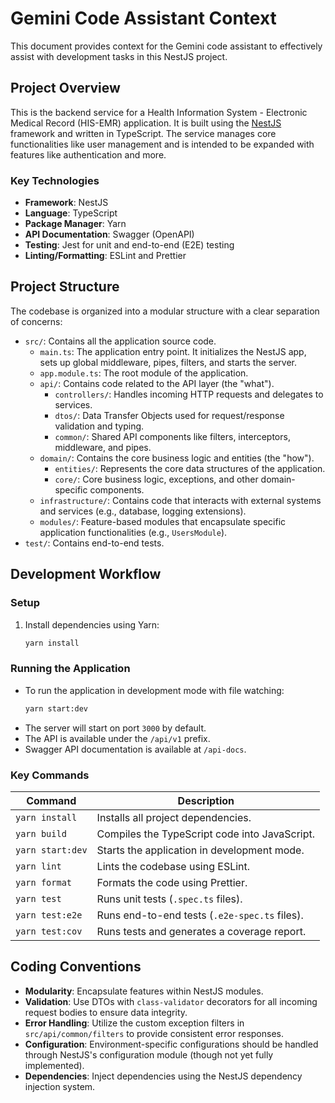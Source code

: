 # Gemini Code Assistant Context

This document provides context for the Gemini code assistant to effectively assist with development tasks in this NestJS project.

## Project Overview

This is the backend service for a Health Information System - Electronic Medical Record (HIS-EMR) application. It is built using the [NestJS](https://nestjs.com/) framework and written in TypeScript. The service manages core functionalities like user management and is intended to be expanded with features like authentication and more.

### Key Technologies

- **Framework**: NestJS
- **Language**: TypeScript
- **Package Manager**: Yarn
- **API Documentation**: Swagger (OpenAPI)
- **Testing**: Jest for unit and end-to-end (E2E) testing
- **Linting/Formatting**: ESLint and Prettier

## Project Structure

The codebase is organized into a modular structure with a clear separation of concerns:

-   `src/`: Contains all the application source code.
    -   `main.ts`: The application entry point. It initializes the NestJS app, sets up global middleware, pipes, filters, and starts the server.
    -   `app.module.ts`: The root module of the application.
    -   `api/`: Contains code related to the API layer (the "what").
        -   `controllers/`: Handles incoming HTTP requests and delegates to services.
        -   `dtos/`: Data Transfer Objects used for request/response validation and typing.
        -   `common/`: Shared API components like filters, interceptors, middleware, and pipes.
    -   `domain/`: Contains the core business logic and entities (the "how").
        -   `entities/`: Represents the core data structures of the application.
        -   `core/`: Core business logic, exceptions, and other domain-specific components.
    -   `infrastructure/`: Contains code that interacts with external systems and services (e.g., database, logging extensions).
    -   `modules/`: Feature-based modules that encapsulate specific application functionalities (e.g., `UsersModule`).
-   `test/`: Contains end-to-end tests.

## Development Workflow

### Setup

1.  Install dependencies using Yarn:
    ```bash
    yarn install
    ```

### Running the Application

-   To run the application in development mode with file watching:
    ```bash
    yarn start:dev
    ```
-   The server will start on port `3000` by default.
-   The API is available under the `/api/v1` prefix.
-   Swagger API documentation is available at `/api-docs`.

### Key Commands

| Command          | Description                                        |
| ---------------- | -------------------------------------------------- |
| `yarn install`   | Installs all project dependencies.                 |
| `yarn build`     | Compiles the TypeScript code into JavaScript.      |
| `yarn start:dev` | Starts the application in development mode.        |
| `yarn lint`      | Lints the codebase using ESLint.                   |
| `yarn format`    | Formats the code using Prettier.                   |
| `yarn test`      | Runs unit tests (`.spec.ts` files).                |
| `yarn test:e2e`  | Runs end-to-end tests (`.e2e-spec.ts` files).      |
| `yarn test:cov`  | Runs tests and generates a coverage report.        |

## Coding Conventions

-   **Modularity**: Encapsulate features within NestJS modules.
-   **Validation**: Use DTOs with `class-validator` decorators for all incoming request bodies to ensure data integrity.
-   **Error Handling**: Utilize the custom exception filters in `src/api/common/filters` to provide consistent error responses.
-   **Configuration**: Environment-specific configurations should be handled through NestJS's configuration module (though not yet fully implemented).
-   **Dependencies**: Inject dependencies using the NestJS dependency injection system.
